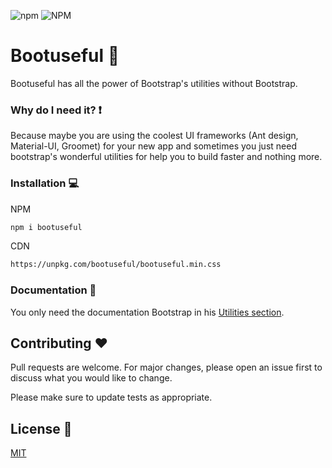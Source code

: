 ![npm](https://img.shields.io/npm/dt/bootuseful.svg) ![NPM](https://img.shields.io/npm/l/bootuseful.svg)
# Bootuseful :rocket:
Bootuseful has all the power of Bootstrap's utilities without Bootstrap.

### Why do I need it? :heavy_exclamation_mark:
Because maybe you are using the coolest UI frameworks (Ant design, Material-UI, Groomet) for your new app and sometimes you just need bootstrap's wonderful utilities for help you to build faster and nothing more.

### Installation :computer:
NPM
```bash
npm i bootuseful
```

CDN
```bash
https://unpkg.com/bootuseful/bootuseful.min.css
```

### Documentation :book:
You only need the documentation Bootstrap in his [Utilities section](https://getbootstrap.com/docs/4.3/utilities).

## Contributing :heart:
Pull requests are welcome. For major changes, please open an issue first to discuss what you would like to change.

Please make sure to update tests as appropriate.

## License :page_with_curl:
[MIT](https://choosealicense.com/licenses/mit/)